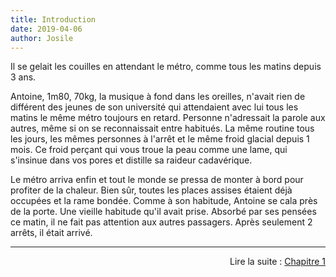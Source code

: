 ```yaml
---
title: Introduction
date: 2019-04-06
author: Josile
---
```


Il se gelait les couilles en attendant le métro, comme tous les matins depuis 3 ans.

Antoine, 1m80, 70kg, la musique à fond dans les oreilles, n'avait rien de différent des jeunes de son université qui attendaient avec lui tous les matins le même métro toujours en retard. Personne n'adressait la parole aux autres, même si on se reconnaissait entre habitués. La même routine tous les jours, les mêmes personnes à l'arrêt et le même froid glacial depuis 1 mois. Ce froid perçant qui vous troue la peau comme une lame, qui s'insinue dans vos pores et distille sa raideur cadavérique.

Le métro arriva enfin et tout le monde se pressa de monter à bord pour profiter de la chaleur. Bien sûr, toutes les places assises étaient déjà occupées et la rame bondée. Comme à son habitude, Antoine se cala près de la porte. Une vieille habitude qu'il avait prise. Absorbé par ses pensées ce matin, il ne fait pas attention aux autres passagers. Après seulement 2 arrêts, il était arrivé.



------------------------------------------------------------------------------

<div style="text-align: right"> Lire la suite : <a href="{{relative_url}}{% post_url 2019-04-07-Chapitre1 %}">Chapitre 1</a> </div>
